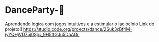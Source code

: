 # DanceParty-🎉
Aprendendo logica com jogos intuitivos e a estimular o raciocínio 
Link do projeto!! 
https://studio.code.org/projects/dance/2Suk3qBf4M-iyYQHjVD75j0Sjrs_9H5ttGJu5DaAGrI
